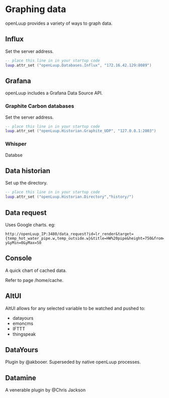 # Graphing data
openLuup provides a variety of ways to graph data.

## Influx
Set the server address.

```lua
-- place this line in in your startup code
luup.attr_set ("openLuup.Databases.Influx", "172.16.42.129:8089")
```

## Grafana
openLuup includes a Grafana Data Source API.

### Graphite Carbon databases
Set the server address.

```lua
-- place this line in in your startup code
luup.attr_set ("openLuup.Historian.Graphite_UDP", "127.0.0.1:2003")
```

### Whisper
Databse

## Data historian
Set up the directory.
```lua
-- place this line in in your startup code
luup.attr_set ("openLuup.Historian.Directory","history/")
```

## Data request
Uses Google charts.
eg:

```http
http://openLuup_IP:3480/data_request?id=lr_render&target={temp_hot_water_pipe.w,temp_outside.w}&title=HW%20pipe&height=750&from=-y&yMin=0&yMax=50
```


## Console
A quick chart of cached data.

Refer to page /home/cache.

## AltUI
AltUI allows for any selected variable to be watched and pushed to:

- datayours
- emoncms
- IFTTT
- thingspeak

## DataYours
Plugin by @akbooer. Superseded by native openLuup processes.

## Datamine
A venerable plugin by @Chris Jackson
